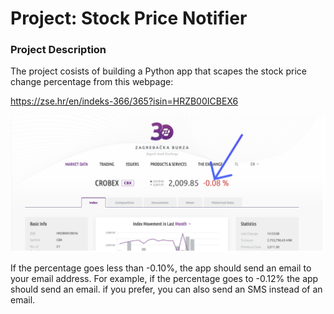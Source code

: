 # Project: Stock Price Notifier

### Project Description

The project cosists of building a Python app that scapes the stock price change percentage from this webpage:

https://zse.hr/en/indeks-366/365?isin=HRZB00ICBEX6

![image](image1.png)

If the percentage goes less than -0.10%, the app should send an email to your email address. For example, if the percentage goes to -0.12% the app should send an email. if you prefer, you can also send an SMS instead of an email.


